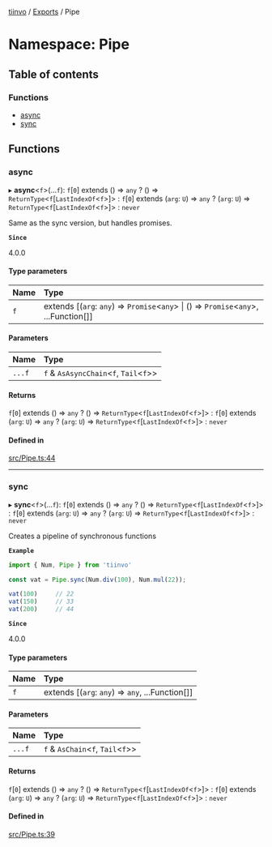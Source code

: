 [tiinvo](../README.md) / [Exports](../modules.md) / Pipe

# Namespace: Pipe

## Table of contents

### Functions

- [async](Pipe.md#async)
- [sync](Pipe.md#sync)

## Functions

### async

▸ **async**<`f`\>(...`f`): `f`[``0``] extends () => `any` ? () => `ReturnType`<`f`[`LastIndexOf`<`f`\>]\> : `f`[``0``] extends (`arg`: `U`) => `any` ? (`arg`: `U`) => `ReturnType`<`f`[`LastIndexOf`<`f`\>]\> : `never`

Same as the sync version, but handles promises.

**`Since`**

4.0.0

#### Type parameters

| Name | Type |
| :------ | :------ |
| `f` | extends [(`arg`: `any`) => `Promise`<`any`\> \| () => `Promise`<`any`\>, ...Function[]] |

#### Parameters

| Name | Type |
| :------ | :------ |
| `...f` | `f` & `AsAsyncChain`<`f`, `Tail`<`f`\>\> |

#### Returns

`f`[``0``] extends () => `any` ? () => `ReturnType`<`f`[`LastIndexOf`<`f`\>]\> : `f`[``0``] extends (`arg`: `U`) => `any` ? (`arg`: `U`) => `ReturnType`<`f`[`LastIndexOf`<`f`\>]\> : `never`

#### Defined in

[src/Pipe.ts:44](https://github.com/OctoD/tiinvo/blob/419618b/src/Pipe.ts#L44)

___

### sync

▸ **sync**<`f`\>(...`f`): `f`[``0``] extends () => `any` ? () => `ReturnType`<`f`[`LastIndexOf`<`f`\>]\> : `f`[``0``] extends (`arg`: `U`) => `any` ? (`arg`: `U`) => `ReturnType`<`f`[`LastIndexOf`<`f`\>]\> : `never`

Creates a pipeline of synchronous functions

**`Example`**

```ts
import { Num, Pipe } from 'tiinvo'

const vat = Pipe.sync(Num.div(100), Num.mul(22));

vat(100)     // 22
vat(150)     // 33
vat(200)     // 44
```

**`Since`**

4.0.0

#### Type parameters

| Name | Type |
| :------ | :------ |
| `f` | extends [(`arg`: `any`) => `any`, ...Function[]] |

#### Parameters

| Name | Type |
| :------ | :------ |
| `...f` | `f` & `AsChain`<`f`, `Tail`<`f`\>\> |

#### Returns

`f`[``0``] extends () => `any` ? () => `ReturnType`<`f`[`LastIndexOf`<`f`\>]\> : `f`[``0``] extends (`arg`: `U`) => `any` ? (`arg`: `U`) => `ReturnType`<`f`[`LastIndexOf`<`f`\>]\> : `never`

#### Defined in

[src/Pipe.ts:39](https://github.com/OctoD/tiinvo/blob/419618b/src/Pipe.ts#L39)
